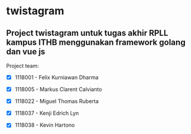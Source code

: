 # twistagram

## Project twistagram untuk tugas akhir RPLL kampus ITHB menggunakan framework golang dan vue js

Project team:
- [x] 1118001 - Felix Kurniawan Dharma
- [x] 1118005 - Markus Clarent Calvianto
- [x] 1118022 - Miguel Thomas Ruberta
- [x] 1118037 - Kenji Edrich Lyn
- [x] 1118038 - Kevin Hartono


